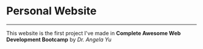 # Personal Website 
---
This website is the first project I've made in **Complete Awesome Web Development Bootcamp** by _Dr. Angela Yu_
